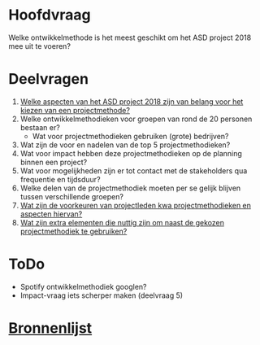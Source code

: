 # Hoofdvraag 
Welke ontwikkelmethode is het meest geschikt om het ASD project 2018 mee uit te voeren?

# Deelvragen
1. [Welke aspecten van het ASD project 2018 zijn van belang voor het kiezen van een projectmethode?](./Deelvragen/aspecten.md)
3. Welke ontwikkelmethodieken voor groepen van rond de 20 personen bestaan er?
    - Wat voor projectmethodieken gebruiken (grote) bedrijven?
4. Wat zijn de voor en nadelen van de top 5 projectmethodieken?
5. Wat voor impact hebben deze projectmethodieken op de planning binnen een project?
6. Wat voor mogelijkheden zijn er tot contact met de stakeholders qua frequentie en tijdsduur?
7. Welke delen van de projectmethodiek moeten per se gelijk blijven tussen verschillende groepen?
8. [Wat zijn de voorkeuren van projectleden kwa projectmethodieken en aspecten hiervan?](./Deelvragen/8-voorkeuren.md)
9. [Wat zijn extra elementen die nuttig zijn om naast de gekozen projectmethodiek te gebruiken?](./Deelvragen/9-extra-elementen.md)

# ToDo
- Spotify ontwikkelmethodiek googlen?
- Impact-vraag iets scherper maken (deelvraag 5)

# [Bronnenlijst](.bronnenlijst.md)